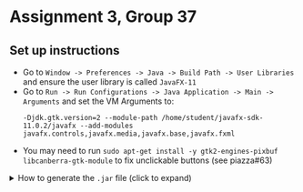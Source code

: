 # Assignment 3, Group 37

## Set up instructions

- Go to `Window -> Preferences -> Java -> Build Path -> User Libraries` and ensure the user library is called `JavaFX-11`
- Go to `Run -> Run Configurations -> Java Application -> Main -> Arguments` and set the VM Arguments to:
  ```
  -Djdk.gtk.version=2 --module-path /home/student/javafx-sdk-11.0.2/javafx --add-modules javafx.controls,javafx.media,javafx.base,javafx.fxml
  ```
- You may need to run `sudo apt-get install -y gtk2-engines-pixbuf libcanberra-gtk-module` to fix unclickable buttons (see piazza#63)

<details>
<summary>How to generate the <code>.jar</code> file (click to expand)</summary>

in eclipse: file -> export -> java -> JAR file -> next -> [check box on left next to repo folder] -> [click browse for save path of JAR file] -> next -> next -> [click browse next to main class] -> finish

</details>

